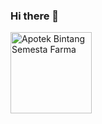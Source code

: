 ### Hi there 👋

<!--
**jange29/jange29** is a ✨ _special_ ✨ repository because its `README.md` (this file) appears on your GitHub profile.

Here are some ideas to get you started:

- 🔭 I’m currently working on ...
- 🌱 I’m currently learning ...
- 👯 I’m looking to collaborate on ...
- 🤔 I’m looking for help with ...
- 💬 Ask me about ...
- 📫 How to reach me: ...
- 😄 Pronouns: ...
- ⚡ Fun fact: ...
-->
<img src="https://static.sehatq.com/cdn-cgi/image/onerror=redirect/tokoq/products/2gquewol4mgvnqc51sn754rj7116" alt="Apotek Bintang Semesta Farma" width="130" height="130" class="sc-iqcoie fVRmUV">
